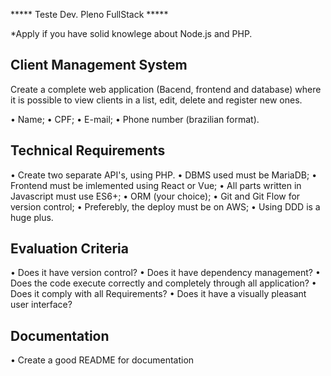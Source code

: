 ***** Teste Dev. Pleno FullStack *****

*Apply if you have solid knowlege about Node.js and PHP.

## Client Management System

Create a complete web application (Bacend, frontend and database) where it is possible to view
clients in a list, edit, delete and register new ones.

• Name;
• CPF;
• E-mail;
• Phone number (brazilian format).

## Technical Requirements

• Create two separate API's, using PHP.
• DBMS used must be MariaDB;
• Frontend must be imlemented using React or Vue;
• All parts written in Javascript must use ES6+;
• ORM (your choice);
• Git and Git Flow for version control;
• Preferebly, the deploy must be on AWS;
• Using DDD is a huge plus.

## Evaluation Criteria

• Does it have version control?
• Does it have dependency management?
• Does the code execute correctly and completely through all application?
• Does it comply with all Requirements?
• Does it have a visually pleasant user interface?

## Documentation
• Create a good README for documentation
